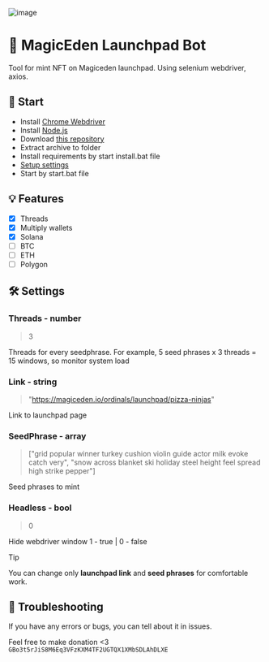 ![image](https://github.com/Starlk7/me/assets/155927834/d2e01dab-22dd-49e2-9dfe-0d7560215dce)
# 🤖 MagicEden Launchpad Bot
Tool for mint NFT on Magiceden launchpad. 
Using selenium webdriver, axios. 
## 📌 Start
* Install [Chrome Webdriver](https://chromedriver.storage.googleapis.com/114.0.5735.90/chromedriver_win32.zip)
* Install [Node.js](https://nodejs.org/en/download/current)
* Download [this repository](https://github.com/Starlk7/me/archive/refs/heads/main.zip)
* Extract archive to folder
* Install requirements by start install.bat file
* [Setup settings](https://github.com/Starlk7/me/blob/main/README.md#settings)
* Start by start.bat file

## 💡 Features
- [x] Threads
- [x] Multiply wallets
- [x] Solana
- [ ] BTC
- [ ] ETH
- [ ] Polygon

## 🛠️ Settings
### Threads - number

> 3

Threads for every seedphrase. For example, 5 seed phrases x 3 threads = 15 windows, so monitor system load
### Link - string
> "https://magiceden.io/ordinals/launchpad/pizza-ninjas"

Link to launchpad page
### SeedPhrase - array
> ["grid popular winner turkey cushion violin guide actor milk evoke catch very",
> "snow across blanket ski holiday steel height feel spread high strike pepper"]

Seed phrases to mint
### Headless - bool
> 0

Hide webdriver window
1 - true | 0 - false
> [!TIP]
> You can change only **launchpad link** and **seed phrases** for comfortable work.

## 📑 Troubleshooting
If you have any errors or bugs, you can tell about it in issues.



Feel free to make donation <3
```GBo3t5rJiS8M6Eq3VFzKXM4TF2UGTQX1XMbSDLAhDLXE```

